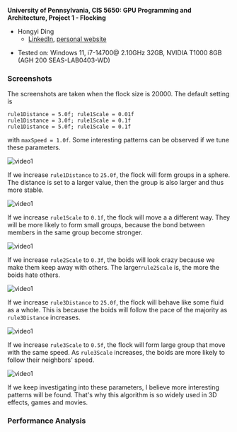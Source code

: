 **University of Pennsylvania, CIS 5650: GPU Programming and Architecture,
Project 1 - Flocking**

+ Hongyi Ding
  * [LinkedIn](https://www.linkedin.com/in/hongyi-ding/), [personal website](https://johnnyding.com/)

* Tested on: Windows 11, i7-14700@ 2.10GHz 32GB, NVIDIA T1000 8GB (AGH 200 SEAS-LAB0403-WD)

### Screenshots

The screenshots are taken when the flock size is 20000. The default setting is

```
rule1Distance = 5.0f; rule1Scale = 0.01f
rule1Distance = 3.0f; rule1Scale = 0.1f
rule1Distance = 5.0f; rule1Scale = 0.1f
```

with `maxSpeed = 1.0f`. Some interesting patterns can be observed if we tune these parameters.

![video1](images/video1.gif)

If we increase `rule1Distance` to `25.0f`, the flock will form groups in a sphere. The distance is set to a larger value, then the group is also larger and thus more stable.

![video1](images/video2.gif)

If we increase `rule1Scale` to `0.1f`, the flock will move a a different way. They will be more likely to form small groups, because the bond between members in the same group become stronger.

![video1](images/video3.gif)

If we increase `rule2Scale` to `0.3f`, the boids will look crazy because we make them keep away with others. The larger`rule2Scale` is, the more the boids hate others.

![video1](images/video4.gif)

If we increase `rule3Distance` to `25.0f`, the flock will behave like some fluid as a whole. This is because the boids will follow the pace of the majority as `rule3Distance` increases.

![video1](images/video5.gif)

If we increase `rule3Scale` to `0.5f`, the flock will form large group that move with the same speed. As `rule3Scale` increases, the boids are more likely to follow their neighbors' speed.

![video1](images/video6.gif)

If we keep investigating into these parameters, I believe more interesting patterns will be found. That's why this algorithm is so widely used in 3D effects, games and movies.

### Performance Analysis
